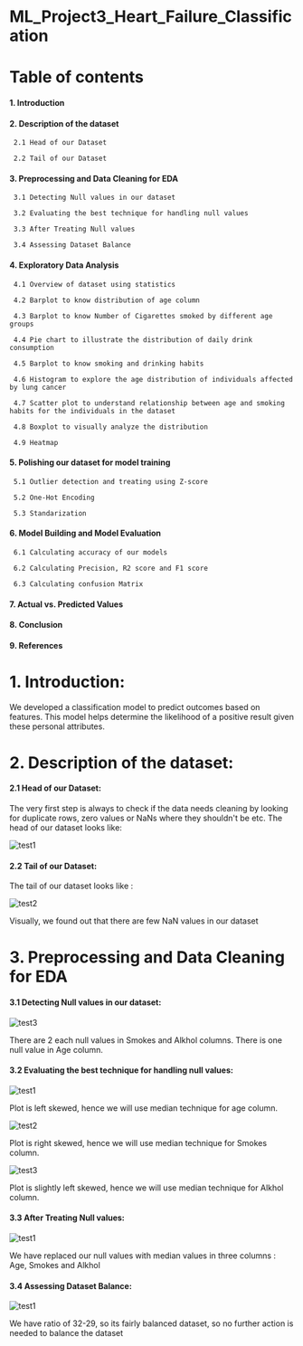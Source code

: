 # ML_Project3_Heart_Failure_Classification

# Table of contents

#### 1. Introduction

#### 2. Description of the dataset

     2.1 Head of our Dataset
    
     2.2 Tail of our Dataset

#### 3. Preprocessing and Data Cleaning for EDA

     3.1 Detecting Null values in our dataset

     3.2 Evaluating the best technique for handling null values

     3.3 After Treating Null values

     3.4 Assessing Dataset Balance

     
#### 4. Exploratory Data Analysis

     4.1 Overview of dataset using statistics

     4.2 Barplot to know distribution of age column

     4.3 Barplot to know Number of Cigarettes smoked by different age groups

     4.4 Pie chart to illustrate the distribution of daily drink consumption

     4.5 Barplot to know smoking and drinking habits

     4.6 Histogram to explore the age distribution of individuals affected by lung cancer

     4.7 Scatter plot to understand relationship between age and smoking habits for the individuals in the dataset

     4.8 Boxplot to visually analyze the distribution

     4.9 Heatmap

  #### 5. Polishing our dataset for model training

     5.1 Outlier detection and treating using Z-score

     5.2 One-Hot Encoding 

     5.3 Standarization

  #### 6. Model Building and Model Evaluation
     
     6.1 Calculating accuracy of our models

     6.2 Calculating Precision, R2 score and F1 score

     6.3 Calculating confusion Matrix

  #### 7. Actual vs. Predicted Values

  #### 8. Conclusion 

  #### 9. References 




# 1. Introduction:
We developed a classification model to predict outcomes based on features. This model helps determine the likelihood of a positive result given these personal attributes.

# 2. Description of the dataset:

#### 2.1 Head of our Dataset:
The very first step is always to check if the data needs cleaning by looking for duplicate rows, zero values or NaNs where they shouldn't be etc. The head of our dataset looks like:

![test1](https://github.com/Mervin50/ML_Project3_Heart_Failure_Classification/assets/167336864/25def6ab-a768-43ac-afdd-c584ea5f1b63)


#### 2.2 Tail of our Dataset:
The tail of our dataset looks like : 

![test2](https://github.com/Mervin50/ML_Project3_Heart_Failure_Classification/assets/167336864/410d5783-efb6-49b3-a15d-492a8ef77f4b)


Visually, we found out that there are few NaN values in our dataset


# 3. Preprocessing and Data Cleaning for EDA

#### 3.1 Detecting Null values in our dataset:

![test3](https://github.com/Mervin50/ML_Project3_Heart_Failure_Classification/assets/167336864/9a73988e-e26d-4e9b-94db-4253fb3e92b1)

There are 2 each null values in Smokes and Alkhol columns. There is one null value in Age column. 

#### 3.2 Evaluating the best technique for handling null values:

![test1](https://github.com/Mervin50/ML_Project3_Heart_Failure_Classification/assets/167336864/b477e4eb-27a5-4e84-a3ef-cfc98938a7d6)

Plot is left skewed, hence we will use median technique for age column.

![test2](https://github.com/Mervin50/ML_Project3_Heart_Failure_Classification/assets/167336864/64a98d03-26b1-415f-a80e-a03892b6c85f)

Plot is right skewed, hence we will use median technique for Smokes column.

![test3](https://github.com/Mervin50/ML_Project3_Heart_Failure_Classification/assets/167336864/6b7e85f0-c10d-4bf5-b24c-a83d30f24a65)

Plot is slightly left skewed, hence we will use median technique for Alkhol column.

#### 3.3 After Treating Null values:

![test1](https://github.com/Mervin50/ML_Project2_LungCancer_Classification/assets/167336864/21b08ffb-e135-4110-8327-5b1fcae24ba5)

We have replaced our null values with median values in three columns : Age, Smokes and Alkhol

#### 3.4 Assessing Dataset Balance: 

![test1](https://github.com/Mervin50/ML_Project2_LungCancer_Classification/assets/167336864/7fdb2e12-a8d0-4743-b83f-bc26df76f5dd)

We have ratio of 32-29, so its fairly balanced dataset, so no further action is needed to balance the dataset

